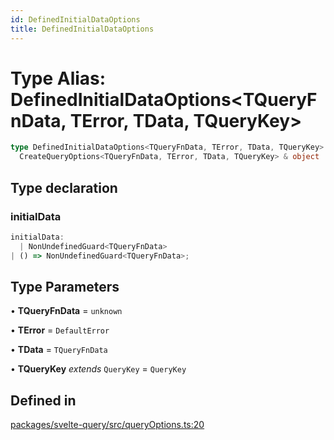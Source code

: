 ```yaml
---
id: DefinedInitialDataOptions
title: DefinedInitialDataOptions
---
```


# Type Alias: DefinedInitialDataOptions\<TQueryFnData, TError, TData, TQueryKey\>

```ts
type DefinedInitialDataOptions<TQueryFnData, TError, TData, TQueryKey> =
  CreateQueryOptions<TQueryFnData, TError, TData, TQueryKey> & object
```

## Type declaration

### initialData

```ts
initialData:
  | NonUndefinedGuard<TQueryFnData>
| () => NonUndefinedGuard<TQueryFnData>;
```

## Type Parameters

• **TQueryFnData** = `unknown`

• **TError** = `DefaultError`

• **TData** = `TQueryFnData`

• **TQueryKey** _extends_ `QueryKey` = `QueryKey`

## Defined in

[packages/svelte-query/src/queryOptions.ts:20](https://github.com/TanStack/query/blob/main/packages/svelte-query/src/queryOptions.ts#L20)
